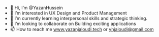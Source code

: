 - 👋 Hi, I’m @YazanHussein 
- 👀 I’m interested in UX Design and Product Management
- 🌱 I’m currently learning interpersonal skills and strategic thinking.
- 💞️ I’m looking to collaborate on Building exciting applications
- 📫 How to reach me www.yazanjaloudi.tech or yhjaloudi@gmail.com

<!---
YazanHussein/YazanHussein is a ✨ special ✨ repository because its `README.md` (this file) appears on your GitHub profile.
You can click the Preview link to take a look at your changes.
--->
